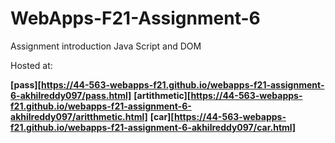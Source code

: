 # WebApps-F21-Assignment-6
Assignment introduction Java Script and DOM

Hosted at:
 
**[pass][https://44-563-webapps-f21.github.io/webapps-f21-assignment-6-akhilreddy097/pass.html]**
**[artithmetic][https://44-563-webapps-f21.github.io/webapps-f21-assignment-6-akhilreddy097/aritthmetic.html]**
**[car][https://44-563-webapps-f21.github.io/webapps-f21-assignment-6-akhilreddy097/car.html]**